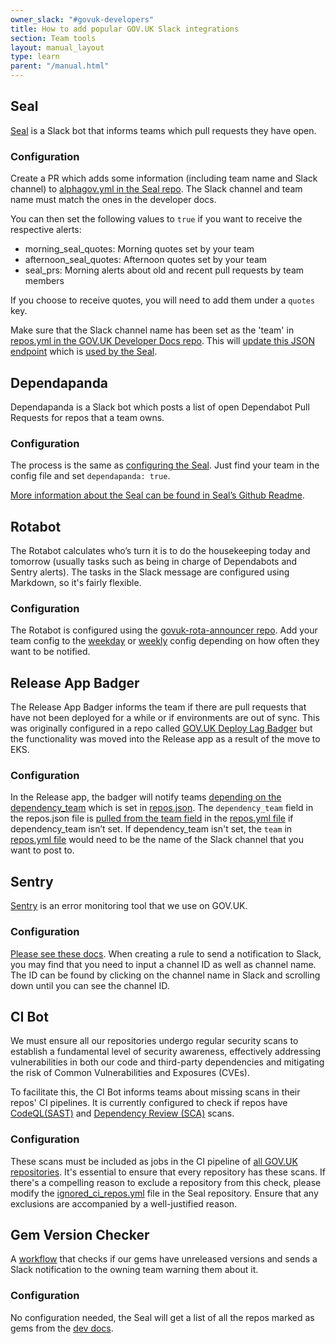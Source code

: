 ```yaml
---
owner_slack: "#govuk-developers"
title: How to add popular GOV.UK Slack integrations
section: Team tools
layout: manual_layout
type: learn
parent: "/manual.html"
---
```


## Seal

[Seal](https://github.com/alphagov/seal) is a Slack bot that informs teams which pull requests they have open.

### Configuration

Create a PR which adds some information (including team name and Slack channel) to [alphagov.yml in the Seal repo](https://github.com/alphagov/seal/blob/main/config/alphagov.yml). The Slack channel and team name must match the ones in the developer docs.

You can then set the following values to `true` if you want to receive the respective alerts:

- morning_seal_quotes: Morning quotes set by your team
- afternoon_seal_quotes: Afternoon quotes set by your team
- seal_prs: Morning alerts about old and recent pull requests by team members

If you choose to receive quotes, you will need to add them under a `quotes` key.

Make sure that the Slack channel name has been set as the 'team' in [repos.yml in the GOV.UK Developer Docs repo](https://github.com/alphagov/govuk-developer-docs/blob/main/data/repos.yml). This will [update this JSON endpoint](/repos.json) which is [used by the Seal](https://github.com/alphagov/seal/blob/main/lib/team_builder.rb#L97).

## Dependapanda

Dependapanda is a Slack bot which posts a list of open Dependabot Pull Requests for repos that a team owns.

### Configuration

The process is the same as [configuring the Seal](/manual/slack-integrations.html#configuration). Just find your team in the config file and set `dependapanda: true`.

[More information about the Seal can be found in Seal’s Github Readme](https://github.com/alphagov/seal/tree/main).

## Rotabot

The Rotabot calculates who’s turn it is to do the housekeeping today and tomorrow (usually tasks such as being in charge of Dependabots and Sentry alerts). The tasks in the Slack message are configured using Markdown, so it's fairly flexible.

### Configuration

The Rotabot is configured using the [govuk-rota-announcer repo](https://github.com/alphagov/govuk-rota-announcer/). Add your team config to the [weekday](https://github.com/alphagov/govuk-rota-announcer/blob/main/config/weekday.yml) or [weekly](https://github.com/alphagov/govuk-rota-announcer/blob/main/config/weekly.yml) config depending on how often they want to be notified.

## Release App Badger

The Release App Badger informs the team if there are pull requests that have not been deployed for a while or if environments are out of sync. This was originally configured in a repo called [GOV.UK Deploy Lag Badger](https://github.com/alphagov/govuk-deploy-lag-badger/) but the functionality was moved into the Release app as a result of the move to EKS.

### Configuration

In the Release app, the badger will notify teams [depending on the dependency_team](https://github.com/alphagov/release/pull/1198/files#diff-80e54224c5cd63358602f18016d42c42e208b7269bba5495cbc6a5ac3afac597R34) which is set in [repos.json](/repos.json). The `dependency_team` field in the repos.json file is [pulled from the team field](https://github.com/alphagov/govuk-developer-docs/blob/main/app/repo.rb#L168) in the [repos.yml file](https://github.com/alphagov/govuk-developer-docs/blob/a828a685cb9d475554b7144d0e13d91ac0e41337/data/repos.yml#L270) if dependency_team isn’t set. If dependency_team isn't set, the `team` in [repos.yml file](https://github.com/alphagov/govuk-developer-docs/blob/a828a685cb9d475554b7144d0e13d91ac0e41337/data/repos.yml) would need to be the name of the Slack channel that you want to post to.

## Sentry

[Sentry](/manual/sentry.html) is an error monitoring tool that we use on GOV.UK.

### Configuration

[Please see these docs](/manual/sentry.html#slack-alerts). When creating a rule to send a notification to Slack, you may find that you need to input a channel ID as well as channel name. The ID can be found by clicking on the channel name in Slack and scrolling down until you can see the channel ID.

## CI Bot

We must ensure all our repositories undergo regular security scans to establish a fundamental level of security awareness, effectively addressing vulnerabilities in both our code and third-party dependencies and mitigating the risk of Common Vulnerabilities and Exposures (CVEs).

To facilitate this, the CI Bot informs teams about missing scans in their repos' CI pipelines. It is currently configured to check if repos have [CodeQL(SAST)](https://docs.publishing.service.gov.uk/manual/codeql.html) and [Dependency Review (SCA)](https://docs.publishing.service.gov.uk/manual/dependency-review.html) scans.

### Configuration

These scans must be included as jobs in the CI pipeline of [all GOV.UK repositories](https://docs.publishing.service.gov.uk/manual/github.html#create-and-configure-a-new-gov-uk-repo).
It's essential to ensure that every repository has these scans. If there's a compelling reason to exclude a repository from this check, please modify the [ignored_ci_repos.yml](https://github.com/alphagov/seal/blob/main/ignored_ci_repos.yml) file in the Seal repository. Ensure that any exclusions are accompanied by a well-justified reason.

## Gem Version Checker

A [workflow](https://github.com/alphagov/seal/blob/main/.github/workflows/gem_version_checker.yml) that checks if our gems have unreleased versions and sends a Slack notification to the owning team warning them about it.

### Configuration

No configuration needed, the Seal will get a list of all the repos marked as gems from the [dev docs](https://github.com/alphagov/govuk-developer-docs/blob/main/data/repos.yml).
